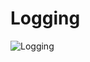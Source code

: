 # Logging

![Logging](http://www.plantuml.com/plantuml/proxy?cache=no&src=https://raw.githubusercontent.com/relativitydev/relativity.testing.framework/master/docs/architecture/UMLFiles/Logging.iuml)
